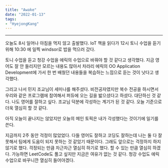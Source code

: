 ```yaml
---
title: "Awake"
date: "2022-01-13"
tags:
- "HyejongKang"
---
```


----------------------------------------------------------

오늘도  8시 일어나 아침을 먹지 않고 출발했다.
IoT 책을 읽다가 12시 토니 수업을 듣기 위해 10:30 에 일찍 windsor로 밥을 먹으러 갔다.

토니 수업을 듣고 청강 수업을 에릭의 수업으로 바꿔야 할 것 같다고 생각했다. 지금 영어도 잘 안 들리지만 모르는 내용도 많아서 차라리 에릭의 OO Application Development에 가서 한 번 배웠던 내용들을 복습하는 느낌으로 듣는 것이 낫다고 생각했다.

그리고 나서 민지 조교님이 세미나를 해주셨다. 비전공자였지만 복수 전공을 하시면서 우리와 같은 프로그램에 참여해서 퍼듀에 오는 길을 밟으셨다고 하셨다. 대단하신 것 같다. 나도 영어를 잘하고 싶다. 조교님 덕분에 각성하는 계기가 된 것 같다. 오늘 기준으로 더욱 열심히 할 것 같다.

아직 오늘이 끝나지는 않았지만 오늘의 메인 토픽은 내가 각성했다는 것이기에 일기를 쓴다.

지금까지 2주 동안 걱정이 많았었다. 다들 영어도 잘하고 코딩도 잘하는데 나는 둘 다 잘 못해서 팀에게 도움이 되지 못하는 것 같았기 때문이다. 그래도 앞으로는 걱정하지 하지 않기로 했다. 걱정되는 만큼 차근차근 열심히 하기로 했다. 할 수 있는 만큼 열심히 하겠다. 가능하면 LeetCode도 풀고 싶지만 지금은 여유가 없는 것 같다. 청강 수업도 에릭 수업으로 바꾸니깐 열심히 들어야겠다.
